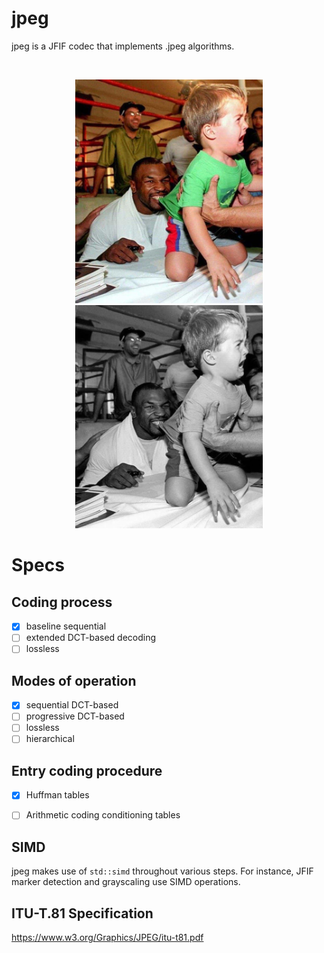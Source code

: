 # jpeg
jpeg is a JFIF codec that implements .jpeg algorithms.

<br />

<p align="center">
    <img src="mike.jpg" alt="Original Mike" width="300"/>
    <img src="gray_mike.png" alt="Grayscale Mike" width="300"/>
</p>



# Specs
## Coding process 
- [x] baseline sequential 
- [ ] extended DCT-based decoding 
- [ ] lossless 

## Modes of operation
- [x] sequential DCT-based
- [ ] progressive DCT-based
- [ ] lossless
- [ ] hierarchical

## Entry coding procedure
- [x] Huffman tables
- [ ] Arithmetic coding conditioning tables


## SIMD
jpeg makes use of `std::simd` throughout various steps. For instance, JFIF marker detection and grayscaling use SIMD operations.


## ITU-T.81 Specification
https://www.w3.org/Graphics/JPEG/itu-t81.pdf